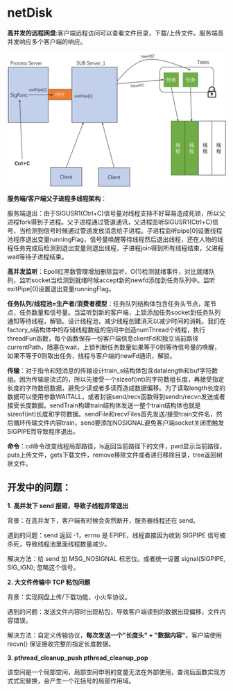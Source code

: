 # netDisk

**高并发的远程网盘**:客户端远程访问可以查看文件目录，下载/上传文件。服务端高并发响应多个客户端的响应。

<!-- <img src="./res/image1.png" style="zoom:67%;" /> -->
![效果图](./res/image1.png)

**服务端/客户端父子进程多线程架构**：

服务端退出：由于SIGUSR1(Ctrl+C)信号量对线程支持不好容易造成死锁，所以父进程fork得到子进程。父子进程通过管道通讯，父进程监听SIGUSR1(Ctrl+C)信号，当检测到信号时候通过管道发放消息给子进程。子进程监听pipe[0]设置线程池程序退出变量runningFlag，信号量唤醒等待线程然后退出线程，还在人物的线程任务完成后检测到退出变量则退出线程，子进程join得到所有线程结束，父进程wait等待子进程结束。

**高并发监听**：Epoll红黑数管理增加删除监听，O(1)检测就绪事件，对比就绪队列，监听socket当检测到就绪时候accept新的newfd添加到任务队列中。监听exitPipe[0]设置退出变量runningFlag。

**任务队列/线程池=生产者/消费者模型**：任务队列结构体包含任务头节点，尾节点，任务数量和信号量。当监听到新的客户端，上锁添加任务socket到任务队列通知等待线程，解锁。设计线程池，减少线程创建消灭以减少时间的消耗，我们在factory_s结构体中的存储线程数组的空间中创造numThread个线程，执行threadFun函数，每个函数保存一份客户端信息clientFd和独立当前路径currentPath，阻塞在wait，上锁判断任务数量如果等于0则等待信号量的唤醒，如果不等于0则取出任务，线程与客户端的newFd通讯，解锁。

**传输**：对于指令和短消息的传输设计train_s结构体包含datalength和buf字符数组。因为传输是流式的，所以先接受一个sizeof(int)的字符数组长度，再接受指定长度的字符数组数据，避免少读或者多读而造成数据偏移。为了读取length长度的数据可以使用参数WAITALL，或者封装send/recv函数得到sendn/recvn发送或者接受长度数据。sendTrain构建train结构体发送一整个train结构体也就是sizeof(int)长度和字符数据。sendFile和recvFiles首先发送/接受train文件名，然后循环传输文件内容train，send要添加NOSIGNAL避免客户端socket关闭而触发SIGPIPE而导致程序退出。 

**命令**：cd命令改变线程局部路径，ls返回当前路径下的文件，pwd显示当前路径，puts上传文件，gets下载文件，remove移除文件或者递归移除目录，tree返回树状文件。

## **开发中的问题**：

**1.**   **高并发下 send 报错，导致子线程异常退出**

背景：在高并发下，客户端有时候会突然断开，服务器线程还在 send。

遇到的问题：send 返回 -1，errno 是 EPIPE，线程直接因为收到 SIGPIPE 信号被杀死，导致线程池里面线程数量减少。

解决方法：给 send 加 MSG_NOSIGNAL 标志位。或者统一设置 signal(SIGPIPE, SIG_IGN); 忽略这个信号。

**2. 大文件传输中 TCP 粘包问题**

背景：实现网盘上传/下载功能，小火车协议。

遇到的问题：发送文件内容时出现粘包，导致客户端读到的数据出现偏移，文件内容错误。

解决方法：自定义传输协议，**每次发送一个"长度头" + "数据内容"**。客户端使用 recvn() 保证接收完整的指定长度数据。

**3. pthread_cleanup_push pthread_cleanup_pop**

该空间是一个局部空间，局部空间申明的变量无法在外部使用，查询后函数实现方式式宏替换，会产生一个花括号的局部作用域。
